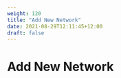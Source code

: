 ```yaml
---
weight: 120
title: "Add New Network"
date: 2021-08-29T12:11:45+12:00
draft: false
---
```


# Add New Network